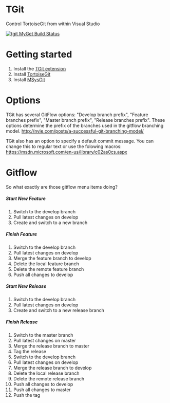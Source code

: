 # TGit
Control TortoiseGit from within Visual Studio

[![tgit MyGet Build Status](https://www.myget.org/BuildSource/Badge/tgit?identifier=3efad407-2f96-4e1e-a0cc-beb30194d3cb)](https://www.myget.org/)

# Getting started
1. Install the [TGit extension](https://visualstudiogallery.msdn.microsoft.com/132a30d8-f318-4a53-8386-2c9fe52d77a1)
2. Install [TortoiseGit](https://code.google.com/p/tortoisegit/)
3. Install [MSysGit](http://msysgit.github.io/)

# Options
TGit has several GitFlow options: "Develop branch prefix", "Feature branches prefix", "Master branch prefix", "Release branches prefix".
These options determine the prefix of the branches used in the gitflow branching model.
http://nvie.com/posts/a-successful-git-branching-model/

TGit also has an option to specify a default commit message. You can change this to regular text or use the folowing macros:
https://msdn.microsoft.com/en-us/library/c02as0cs.aspx

# Gitflow
So what exactly are those gitflow menu items doing?

##### Start New Feature
1. Switch to the develop branch
2. Pull latest changes on develop
3. Create and switch to a new branch

##### Finish Feature
1. Switch to the develop branch
2. Pull latest changes on develop
3. Merge the feature branch to develop
4. Delete the local feature branch
5. Delete the remote feature branch
6. Push all changes to develop

##### Start New Release
1. Switch to the develop branch
2. Pull latest changes on develop
3. Create and switch to a new release branch

##### Finish Release
1. Switch to the master branch
2. Pull latest changes on master
3. Merge the release branch to master
4. Tag the release
5. Switch to the develop branch
6. Pull latest changes on develop
7. Merge the release branch to develop
8. Delete the local release branch
9. Delete the remote release branch
10. Push all changes to develop
11. Push all changes to master
12. Push the tag
